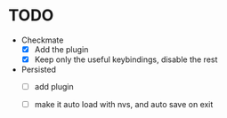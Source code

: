 # TODO

- Checkmate
    - [x] Add the plugin
    - [x] Keep only the useful keybindings, disable the rest
- Persisted
    - [ ] add plugin
    - [ ] make it auto load with nvs, and auto save on exit

